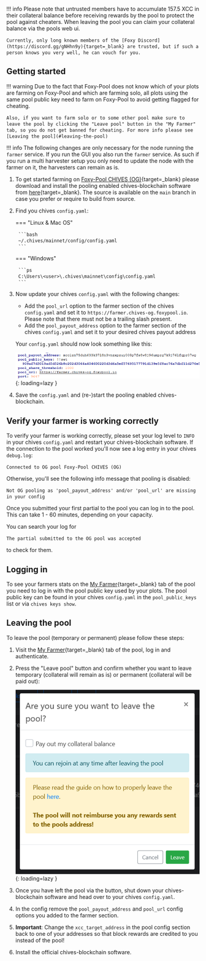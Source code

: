 !!! info
    Please note that untrusted members have to accumulate 157.5 XCC in their collateral balance before receiving rewards by the pool to protect the pool against cheaters. When leaving the pool you can claim your collateral balance via the pools web ui.

    Currently, only long known members of the [Foxy Discord](https://discord.gg/gNHhn9y){target=_blank} are trusted, but if such a person knows you very well, he can vouch for you.

## Getting started

!!! warning
    Due to the fact that Foxy-Pool does not know which of your plots are farming on Foxy-Pool and which are farming solo, all plots using the same pool public key need to farm on Foxy-Pool to avoid getting flagged for cheating.

    Also, if you want to farm solo or to some other pool make sure to leave the pool by clicking the "Leave pool" button in the "My Farmer" tab, so you do not get banned for cheating. For more info please see [Leaving the pool](#leaving-the-pool)

!!! info
    The following changes are only necessary for the node running the `farmer` service. If you run the GUI you also run the `farmer` service. As such if you run a multi harvester setup you only need to update the node with the farmer on it, the harvesters can remain as is.

1. To get started farming on [Foxy-Pool CHIVES (OG)](https://chives-og.foxypool.io){target=_blank} please download and install the pooling enabled chives-blockchain software from [here](https://github.com/felixbrucker/chives-blockchain/releases/latest){target=_blank}. The source is available on the `main` branch in case you prefer or require to build from source.
2. Find you chives `config.yaml`:
   
    === "Linux & Mac OS"

        ```bash
        ~/.chives/mainnet/config/config.yaml
        ```
   
    === "Windows"

        ```ps
        C:\Users\<user>\.chives\mainnet\config\config.yaml
        ```

3. Now update your chives `config.yaml` with the following changes:
    - Add the `pool_url` option to the farmer section of the chives `config.yaml` and set it to `https://farmer.chives-og.foxypool.io`. Please note that there must not be a trailing slash present.
    - Add the `pool_payout_address` option to the farmer section of the chives `config.yaml` and set it to your desired chives payout address

    Your `config.yaml` should now look something like this:

    ![config example](../../../../assets/img/getting-started/foxy-pool-chives-og-config-example.png){: loading=lazy }

4. Save the `config.yaml` and (re-)start the pooling enabled chives-blockchain.

## Verify your farmer is working correctly

To verify your farmer is working correctly, please set your log level to `INFO` in your chives `config.yaml` and restart your chives-blockchain software.
If the connection to the pool worked you'll now see a log entry in your chives `debug.log`:
```
Connected to OG pool Foxy-Pool CHIVES (OG)
```
Otherwise, you'll see the following info message that pooling is disabled:
```
Not OG pooling as 'pool_payout_address' and/or 'pool_url' are missing in your config
```

Once you submitted your first partial to the pool you can log in to the pool. This can take 1 - 60 minutes, depending on your capacity.

You can search your log for
```
The partial submitted to the OG pool was accepted
```
to check for them.

## Logging in

To see your farmers stats on the [My Farmer](https://chives-og.foxypool.io/my-farmer){target=_blank} tab of the pool you need to log in with the pool public key used by your plots. The pool public key can be found in your chives `config.yaml` in the `pool_public_keys` list or via `chives keys show`.

## Leaving the pool

To leave the pool (temporary or permanent) please follow these steps:

1. Visit the [My Farmer](https://chives-og.foxypool.io/my-farmer){target=_blank} tab of the pool, log in and authenticate.
2. Press the "Leave pool" button and confirm whether you want to leave temporary (collateral will remain as is) or permanent (collateral will be paid out):

    ![leave pool](../../../../assets/img/getting-started/leave-chia-pool.png){: loading=lazy }

3. Once you have left the pool via the button, shut down your chives-blockchain software and head over to your chives `config.yaml`.
4. In the config remove the `pool_payout_address` and `pool_url` config options you added to the farmer section.
5. **Important**: Change the `xcc_target_address` in the pool config section back to one of your addresses so that block rewards are credited to you instead of the pool!
6. Install the official chives-blockchain software.
